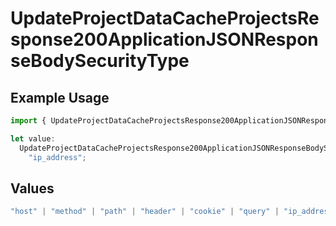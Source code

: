 # UpdateProjectDataCacheProjectsResponse200ApplicationJSONResponseBodySecurityType

## Example Usage

```typescript
import { UpdateProjectDataCacheProjectsResponse200ApplicationJSONResponseBodySecurityType } from "@vercel/sdk/models/operations";

let value:
  UpdateProjectDataCacheProjectsResponse200ApplicationJSONResponseBodySecurityType =
    "ip_address";
```

## Values

```typescript
"host" | "method" | "path" | "header" | "cookie" | "query" | "ip_address" | "protocol" | "scheme" | "environment" | "region"
```